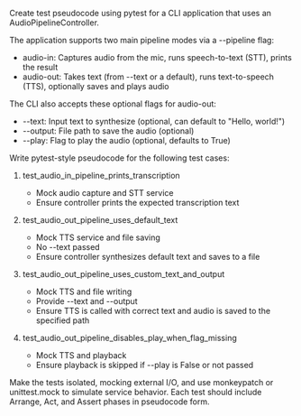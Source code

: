 Create test pseudocode using pytest for a CLI application that uses an AudioPipelineController.

The application supports two main pipeline modes via a --pipeline flag:
- audio-in: Captures audio from the mic, runs speech-to-text (STT), prints the result
- audio-out: Takes text (from --text or a default), runs text-to-speech (TTS), optionally saves and plays audio

The CLI also accepts these optional flags for audio-out:
- --text: Input text to synthesize (optional, can default to "Hello, world!")
- --output: File path to save the audio (optional)
- --play: Flag to play the audio (optional, defaults to True)

Write pytest-style pseudocode for the following test cases:

1. test_audio_in_pipeline_prints_transcription
   - Mock audio capture and STT service
   - Ensure controller prints the expected transcription text

2. test_audio_out_pipeline_uses_default_text
   - Mock TTS service and file saving
   - No --text passed
   - Ensure controller synthesizes default text and saves to a file

3. test_audio_out_pipeline_uses_custom_text_and_output
   - Mock TTS and file writing
   - Provide --text and --output
   - Ensure TTS is called with correct text and audio is saved to the specified path

4. test_audio_out_pipeline_disables_play_when_flag_missing
   - Mock TTS and playback
   - Ensure playback is skipped if --play is False or not passed

Make the tests isolated, mocking external I/O, and use monkeypatch or unittest.mock to simulate service behavior. Each test should include Arrange, Act, and Assert phases in pseudocode form.

